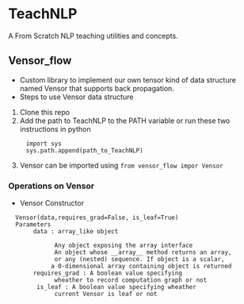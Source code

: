 # TeachNLP
A From Scratch NLP teaching utilities and concepts.
## Vensor_flow
* Custom library to implement our own tensor kind of data structure named Vensor that supports back propagation.
* Steps to use Vensor data structure  

1. Clone this repo 
2. Add the path to TeachNLP to the PATH variable 
       or 
  run these two instructions in python 
  ```
       import sys 
       sys.path.append(path_to_TeachNLP)
  ```

3. Vensor can be imported using 
       ```from vensor_flow impor Vensor```


### Operations on Vensor 
* Vensor Constructor 
```
  Vensor(data,requires_grad=False, is_leaf=True) 
  Parameters 
       data : array_like object 

             Any object exposing the array interface
             An object whose __array__ method returns an array,
             or any (nested) sequence. If object is a scalar,
            a 0-dimensional array containing object is returned
       requires_grad : A boolean value specifying 
             wheather to record computation graph or not 
        is_leaf : A boolean value specifying wheather
             current Vensor is leaf or not
       
```
